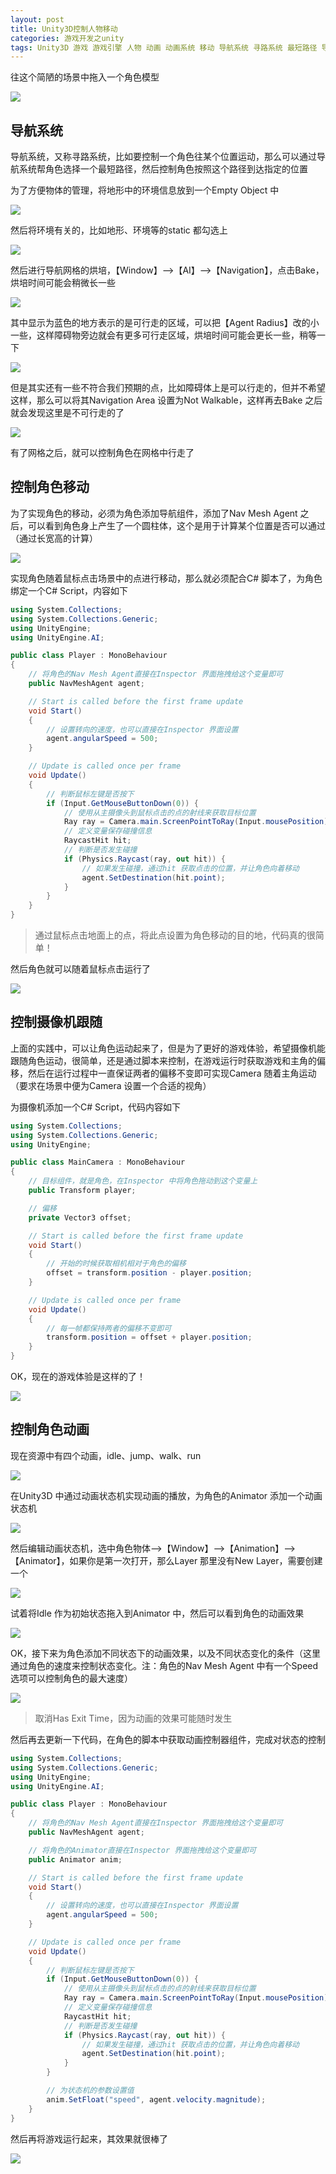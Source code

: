 ```yaml
---
layout: post
title: Unity3D控制人物移动
categories: 游戏开发之unity
tags: Unity3D 游戏 游戏引擎 人物 动画 动画系统 移动 导航系统 寻路系统 最短路径 导航网格 摄像头 Animation
---
```


往这个简陋的场景中拖入一个角色模型

![](../media/image/2019-06-01/05-01.gif)

## 导航系统

导航系统，又称寻路系统，比如要控制一个角色往某个位置运动，那么可以通过导航系统帮角色选择一个最短路径，然后控制角色按照这个路径到达指定的位置

为了方便物体的管理，将地形中的环境信息放到一个Empty Object 中

![](../media/image/2019-06-01/05-02.gif)

然后将环境有关的，比如地形、环境等的static 都勾选上

![](../media/image/2019-06-01/05-03.gif)

然后进行导航网格的烘培，【Window】-->【AI】-->【Navigation】，点击Bake，烘培时间可能会稍微长一些

![](../media/image/2019-06-01/05-04.gif)

其中显示为蓝色的地方表示的是可行走的区域，可以把【Agent Radius】改的小一些，这样障碍物旁边就会有更多可行走区域，烘培时间可能会更长一些，稍等一下

![](../media/image/2019-06-01/05-05.gif)

但是其实还有一些不符合我们预期的点，比如障碍体上是可以行走的，但并不希望这样，那么可以将其Navigation Area 设置为Not Walkable，这样再去Bake 之后就会发现这里是不可行走的了

![](../media/image/2019-06-01/05-06.gif)

有了网格之后，就可以控制角色在网格中行走了

## 控制角色移动

为了实现角色的移动，必须为角色添加导航组件，添加了Nav Mesh Agent 之后，可以看到角色身上产生了一个圆柱体，这个是用于计算某个位置是否可以通过（通过长宽高的计算）

![](../media/image/2019-06-01/05-07.gif)

实现角色随着鼠标点击场景中的点进行移动，那么就必须配合C# 脚本了，为角色绑定一个C# Script，内容如下

```c#
using System.Collections;
using System.Collections.Generic;
using UnityEngine;
using UnityEngine.AI;

public class Player : MonoBehaviour
{
    // 将角色的Nav Mesh Agent直接在Inspector 界面拖拽给这个变量即可
    public NavMeshAgent agent;

    // Start is called before the first frame update
    void Start()
    {
        // 设置转向的速度，也可以直接在Inspector 界面设置
        agent.angularSpeed = 500;
    }

    // Update is called once per frame
    void Update()
    {
        // 判断鼠标左键是否按下
        if (Input.GetMouseButtonDown(0)) {
            // 使用从主摄像头到鼠标点击的点的射线来获取目标位置
            Ray ray = Camera.main.ScreenPointToRay(Input.mousePosition);
            // 定义变量保存碰撞信息
            RaycastHit hit;
            // 判断是否发生碰撞
            if (Physics.Raycast(ray, out hit)) {
                // 如果发生碰撞，通过hit 获取点击的位置，并让角色向着移动
                agent.SetDestination(hit.point);
            }
        }
    }
}
```

>通过鼠标点击地面上的点，将此点设置为角色移动的目的地，代码真的很简单！

然后角色就可以随着鼠标点击运行了

![](../media/image/2019-06-01/05-08.gif)

## 控制摄像机跟随

上面的实践中，可以让角色运动起来了，但是为了更好的游戏体验，希望摄像机能跟随角色运动，很简单，还是通过脚本来控制，在游戏运行时获取游戏和主角的偏移，然后在运行过程中一直保证两者的偏移不变即可实现Camera 随着主角运动（要求在场景中便为Camera 设置一个合适的视角）

为摄像机添加一个C# Script，代码内容如下

```c#
using System.Collections;
using System.Collections.Generic;
using UnityEngine;

public class MainCamera : MonoBehaviour
{
    // 目标组件，就是角色，在Inspector 中将角色拖动到这个变量上
    public Transform player;

    // 偏移
    private Vector3 offset;

    // Start is called before the first frame update
    void Start()
    {
        // 开始的时候获取相机相对于角色的偏移
        offset = transform.position - player.position;
    }

    // Update is called once per frame
    void Update()
    {
        // 每一帧都保持两者的偏移不变即可
        transform.position = offset + player.position;
    }
}
```

OK，现在的游戏体验是这样的了！

![](../media/image/2019-06-01/05-09.gif)

## 控制角色动画

现在资源中有四个动画，idle、jump、walk、run

![](../media/image/2019-06-01/05-10.png)

在Unity3D 中通过动画状态机实现动画的播放，为角色的Animator 添加一个动画状态机

![](../media/image/2019-06-01/05-11.gif)

然后编辑动画状态机，选中角色物体-->【Window】-->【Animation】-->【Animator】，如果你是第一次打开，那么Layer 那里没有New Layer，需要创建一个

![](../media/image/2019-06-01/05-12.gif)

试着将Idle 作为初始状态拖入到Animator 中，然后可以看到角色的动画效果

![](../media/image/2019-06-01/05-13.gif)

OK，接下来为角色添加不同状态下的动画效果，以及不同状态变化的条件（这里通过角色的速度来控制状态变化。注：角色的Nav Mesh Agent 中有一个Speed 选项可以控制角色的最大速度）

![](../media/image/2019-06-01/05-14.gif)

>取消Has Exit Time，因为动画的效果可能随时发生

然后再去更新一下代码，在角色的脚本中获取动画控制器组件，完成对状态的控制

```c#
using System.Collections;
using System.Collections.Generic;
using UnityEngine;
using UnityEngine.AI;

public class Player : MonoBehaviour
{
    // 将角色的Nav Mesh Agent直接在Inspector 界面拖拽给这个变量即可
    public NavMeshAgent agent;

    // 将角色的Animator直接在Inspector 界面拖拽给这个变量即可
    public Animator anim;

    // Start is called before the first frame update
    void Start()
    {
        // 设置转向的速度，也可以直接在Inspector 界面设置
        agent.angularSpeed = 500;
    }

    // Update is called once per frame
    void Update()
    {
        // 判断鼠标左键是否按下
        if (Input.GetMouseButtonDown(0)) {
            // 使用从主摄像头到鼠标点击的点的射线来获取目标位置
            Ray ray = Camera.main.ScreenPointToRay(Input.mousePosition);
            // 定义变量保存碰撞信息
            RaycastHit hit;
            // 判断是否发生碰撞
            if (Physics.Raycast(ray, out hit)) {
                // 如果发生碰撞，通过hit 获取点击的位置，并让角色向着移动
                agent.SetDestination(hit.point);
            }
        }

        // 为状态机的参数设置值
        anim.SetFloat("speed", agent.velocity.magnitude);
    }
}
```

然后再将游戏运行起来，其效果就很棒了

![](../media/image/2019-06-01/05-15.gif)

